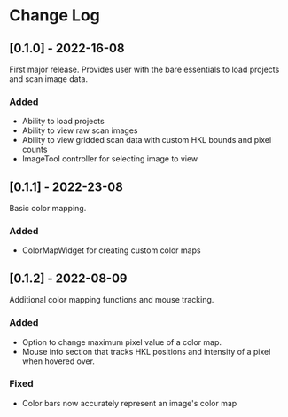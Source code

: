 # Change Log

## [0.1.0] - 2022-16-08
First major release. Provides user with the bare essentials to load projects and scan image data.

### Added
- Ability to load projects
- Ability to view raw scan images
- Ability to view gridded scan data with custom HKL bounds and pixel counts
- ImageTool controller for selecting image to view

## [0.1.1] - 2022-23-08
Basic color mapping. 

### Added
- ColorMapWidget for creating custom color maps

## [0.1.2] - 2022-08-09
Additional color mapping functions and mouse tracking.

### Added
- Option to change maximum pixel value of a color map.
- Mouse info section that tracks HKL positions and intensity of a pixel when hovered over.

### Fixed
- Color bars now accurately represent an image's color map